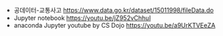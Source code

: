 * 공데이터-교통사고 https://www.data.go.kr/dataset/15011998/fileData.do
* Jupyter notebook https://youtu.be/jZ952vChhuI 
* anaconda Jupyter youtube by CS Dojo https://youtu.be/a9UrKTVEeZA 
